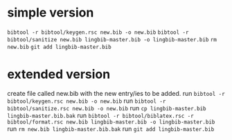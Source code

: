 # simple version
`bibtool -r bibtool/keygen.rsc new.bib -o new.bib`
`bibtool -r bibtool/sanitize new.bib lingbib-master.bib -o lingbib-master.bib`
`rm new.bib`
`git add lingbib-master.bib`

# extended version
create file called new.bib with the new entry/ies to be added.
run `bibtool -r bibtool/keygen.rsc new.bib -o new.bib`
run `bibtool -r bibtool/sanitize.rsc new.bib -o new.bib`
run `cp lingbib-master.bib lingbib-master.bib.bak`
run `bibtool -r bibtool/biblatex.rsc -r bibtool/format.rsc new.bib lingbib-master.bib -o lingbib-master.bib`
run `rm new.bib lingbib-master.bib.bak`
run `git add lingbib-master.bib`
